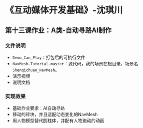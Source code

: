 # 《互动媒体开发基础》-沈琪川
## 第十三课作业：A类-自动寻路AI制作
### 文件说明
* `Demo_Can_Play`：打包后的可执行文件
* `NavMesh-Tutorial-master`：源代码，我的场景在根目录，场景名`Shenqichuan_NavMesh`。
* 演示视频
* 说明文档
### 实现效果
* 基础作业要求：AI自动寻路
* 移动的砖块，并且适配动态变化的NavMesh
* 用人物模型替代圆柱体，并配有人物跑动的动画
